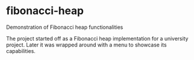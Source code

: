 # fibonacci-heap
Demonstration of Fibonacci heap functionalities

The project started off as a Fibonacci heap implementation for a university project. Later it was wrapped around with a
menu to showcase its capabilities.
